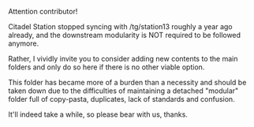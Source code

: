 Attention contributor!

Citadel Station stopped syncing with /tg/station13 roughly a year ago already, and the downstream modularity is NOT required to be followed anymore.

Rather, I vividly invite you to consider adding new contents to the main folders and only do so here if there is no other viable option.

This folder has became more of a burden than a necessity and should be taken down due to the difficulties of maintaining a detached "modular" folder full of copy-pasta, duplicates, lack of standards and confusion.

It'll indeed take a while, so please bear with us, thanks.